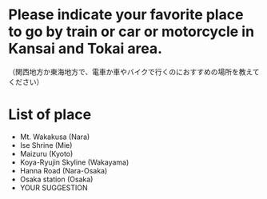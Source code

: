 # Please indicate your favorite place to go by train or car or motorcycle in Kansai and Tokai area.
（関西地方か東海地方で、電車か車やバイクで行くのにおすすめの場所を教えてください）

# List of place
- Mt. Wakakusa (Nara)
- Ise Shrine (Mie)
- Maizuru (Kyoto)
- Koya-Ryujin Skyline (Wakayama)
- Hanna Road (Nara-Osaka)
- Osaka station (Osaka)
- YOUR SUGGESTION
